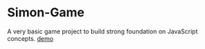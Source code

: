 # Simon-Game
A very basic game project to build strong foundation on JavaScript concepts.
[demo](https://prachi1025.github.io/Simon-Game/)
